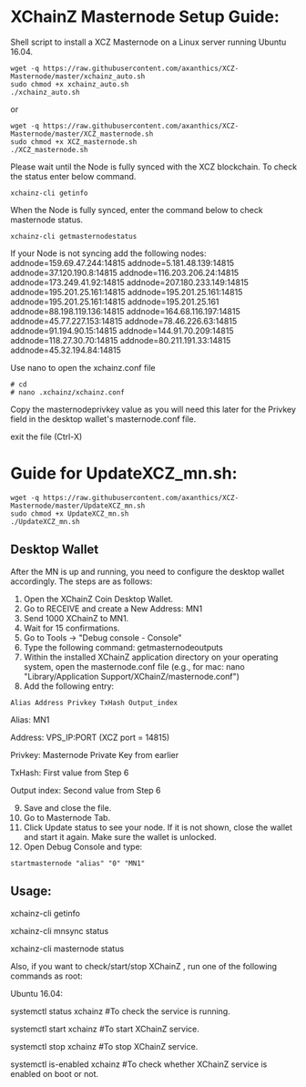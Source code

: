 # XChainZ Masternode Setup Guide:
Shell script to install a XCZ Masternode on a Linux server running Ubuntu 16.04.

```
wget -q https://raw.githubusercontent.com/axanthics/XCZ-Masternode/master/xchainz_auto.sh
sudo chmod +x xchainz_auto.sh
./xchainz_auto.sh
```
or

```
wget -q https://raw.githubusercontent.com/axanthics/XCZ-Masternode/master/XCZ_masternode.sh
sudo chmod +x XCZ_masternode.sh
./XCZ_masternode.sh
```


Please wait until the Node is fully synced with the XCZ blockchain.
To check the status enter below command.

`xchainz-cli getinfo`


When the Node is fully synced, enter the command below to check masternode status. 

`xchainz-cli getmasternodestatus`

If your Node is not syncing add the following nodes:
addnode=159.69.47.244:14815
addnode=5.181.48.139:14815
addnode=37.120.190.8:14815
addnode=116.203.206.24:14815
addnode=173.249.41.92:14815
addnode=207.180.233.149:14815
addnode=195.201.25.161:14815
addnode=195.201.25.161:14815 
addnode=195.201.25.161:14815 
addnode=195.201.25.161
addnode=88.198.119.136:14815 
addnode=164.68.116.197:14815
addnode=45.77.227.153:14815
addnode=78.46.226.63:14815
addnode=91.194.90.15:14815
addnode=144.91.70.209:14815
addnode=118.27.30.70:14815
addnode=80.211.191.33:14815
addnode=45.32.194.84:14815

Use nano to open the xchainz.conf file

```
# cd
# nano .xchainz/xchainz.conf
```
Copy the masternodeprivkey value as you will need this later for the Privkey field in the desktop wallet's masternode.conf file.

exit the file (Ctrl-X)

# Guide for UpdateXCZ_mn.sh:

```
wget -q https://raw.githubusercontent.com/axanthics/XCZ-Masternode/master/UpdateXCZ_mn.sh
sudo chmod +x UpdateXCZ_mn.sh
./UpdateXCZ_mn.sh
```

 

## Desktop Wallet
After the MN is up and running, you need to configure the desktop wallet accordingly. The steps are as follows:

1. Open the XChainZ Coin Desktop Wallet.
2. Go to RECEIVE and create a New Address: MN1
3. Send 1000 XChainZ to MN1.
4. Wait for 15 confirmations.
5. Go to Tools -> "Debug console - Console"
6. Type the following command: getmasternodeoutputs
7. Within the installed XChainZ application directory on your operating system, open the masternode.conf file
(e.g., for mac: nano "Library/Application Support/XChainZ/masternode.conf")
8. Add the following entry:
```
Alias Address Privkey TxHash Output_index
```
Alias: MN1

Address: VPS_IP:PORT  (XCZ port = 14815)

Privkey: Masternode Private Key from earlier

TxHash: First value from Step 6

Output index: Second value from Step 6

9. Save and close the file.
10. Go to Masternode Tab.
11. Click Update status to see your node. If it is not shown, close the wallet and start it again. Make sure the wallet is unlocked.
12. Open Debug Console and type:

```
startmasternode "alias" "0" "MN1"
```
## Usage:

xchainz-cli getinfo

xchainz-cli mnsync status

xchainz-cli masternode status

Also, if you want to check/start/stop XChainZ , run one of the following commands as root:

Ubuntu 16.04:

systemctl status xchainz #To check the service is running.

systemctl start xchainz #To start XChainZ service.

systemctl stop xchainz #To stop XChainZ service.

systemctl is-enabled xchainz #To check whether XChainZ service is enabled on boot or not.
